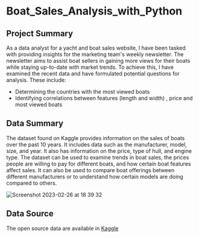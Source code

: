 # Boat_Sales_Analysis_with_Python

## Project Summary

As a data analyst for a yacht and boat sales website, I have been tasked with providing insights for the marketing team's weekly newsletter. The newsletter aims to assist boat sellers in gaining more views for their boats while staying up-to-date with market trends. To achieve this, I have examined the recent data and have formulated potential questions for analysis. 
These include:
- Determining the countries with the most viewed boats
- Identifying correlations between features (length and width) , price and most viewed boats


## Data Summary 

The dataset found on Kaggle provides information on the sales of boats over the past 10 years. It includes data such as the manufacturer, model, size, and year. It also has information on the price, type of hull, and engine type. The dataset can be used to examine trends in boat sales, the prices people are willing to pay for different boats, and how certain boat features affect sales. It can also be used to compare boat offerings between different manufacturers or to understand how certain models are doing compared to others.


![Screenshot 2023-02-26 at 18 39 32](https://user-images.githubusercontent.com/123730216/221427112-4f4abefe-607e-4d7d-af1e-b17660f2b0de.png)




## Data Source
The open source data are available in [Kaggle](https://www.kaggle.com/code/marwandiab/boat-sales-analysis)

